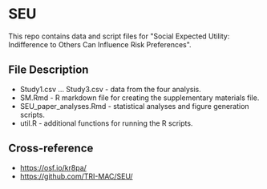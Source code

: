 # SEU

This repo contains data and script files for "Social Expected Utility: Indifference to Others Can Influence Risk Preferences". 


## File Description
* Study1.csv …  Study3.csv - data from the four analysis. 
* SM.Rmd - R markdown file for creating the supplementary materials file. 
* SEU_paper_analyses.Rmd - statistical analyses and figure generation scripts. 
* util.R - additional functions for running the R scripts. 

## Cross-reference
* https://osf.io/kr8pa/
* https://github.com/TRI-MAC/SEU/
